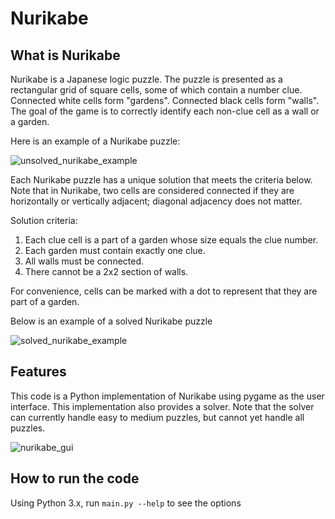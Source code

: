 # Nurikabe
## What is Nurikabe
Nurikabe is a Japanese logic puzzle. The puzzle is presented as a rectangular grid of square cells, some of which contain a number clue. Connected white cells form "gardens". Connected black cells form "walls". The goal of the game is to correctly identify each non-clue cell as a wall or a garden.

Here is an example of a Nurikabe puzzle:

![unsolved_nurikabe_example](https://github.com/sampfeiffer/nurikabe/assets/10815714/6e7fcdc0-c16d-4715-8f14-2d8796f757bc)

Each Nurikabe puzzle has a unique solution that meets the criteria below. Note that in Nurikabe, two cells are considered connected if they are horizontally or vertically adjacent; diagonal adjacency does not matter.

Solution criteria:
1. Each clue cell is a part of a garden whose size equals the clue number.
2. Each garden must contain exactly one clue.
3. All walls must be connected.
4. There cannot be a 2x2 section of walls.

For convenience, cells can be marked with a dot to represent that they are part of a garden.

Below is an example of a solved Nurikabe puzzle

![solved_nurikabe_example](https://github.com/sampfeiffer/nurikabe/assets/10815714/978f09e8-631b-402e-b343-ba7aaab93d1b)


## Features
This code is a Python implementation of Nurikabe using pygame as the user interface. This implementation also provides a solver. Note that the solver can currently handle easy to medium puzzles, but cannot yet handle all puzzles.

![nurikabe_gui](https://github.com/sampfeiffer/nurikabe/assets/10815714/e0ae11d6-b414-4397-9b50-7833b5401ffd)

## How to run the code
Using Python 3.x, run `main.py --help` to see the options
